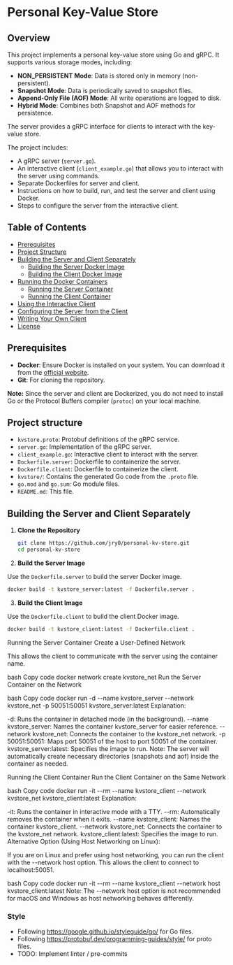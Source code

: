 # Personal Key-Value Store

## Overview

This project implements a personal key-value store using Go and gRPC. It supports various storage modes, including:

- **NON_PERSISTENT Mode**: Data is stored only in memory (non-persistent).
- **Snapshot Mode**: Data is periodically saved to snapshot files.
- **Append-Only File (AOF) Mode**: All write operations are logged to disk.
- **Hybrid Mode**: Combines both Snapshot and AOF methods for persistence.

The server provides a gRPC interface for clients to interact with the key-value store.

The project includes:

- A gRPC server (`server.go`).
- An interactive client (`client_example.go`) that allows you to interact with the server using commands.
- Separate Dockerfiles for server and client.
- Instructions on how to build, run, and test the server and client using Docker.
- Steps to configure the server from the interactive client.

## Table of Contents

- [Prerequisites](#prerequisites)
- [Project Structure](#project-structure)
- [Building the Server and Client Separately](#building-the-server-and-client-separately)
  - [Building the Server Docker Image](#building-the-server-docker-image)
  - [Building the Client Docker Image](#building-the-client-docker-image)
- [Running the Docker Containers](#running-the-docker-containers)
  - [Running the Server Container](#running-the-server-container)
  - [Running the Client Container](#running-the-client-container)
- [Using the Interactive Client](#using-the-interactive-client)
- [Configuring the Server from the Client](#configuring-the-server-from-the-client)
- [Writing Your Own Client](#writing-your-own-client)
- [License](#license)

## Prerequisites

- **Docker**: Ensure Docker is installed on your system. You can download it from the [official website](https://www.docker.com/get-started).
- **Git**: For cloning the repository.

**Note:** Since the server and client are Dockerized, you do not need to install Go or the Protocol Buffers compiler (`protoc`) on your local machine.

## Project structure
- `kvstore.proto`: Protobuf definitions of the gRPC service.
- `server.go`: Implementation of the gRPC server.
- `client_example.go`: Interactive client to interact with the server.
- `Dockerfile.server`: Dockerfile to containerize the server.
- `Dockerfile.client`: Dockerfile to containerize the client.
- `kvstore/`: Contains the generated Go code from the `.proto` file.
- `go.mod` and `go.sum`: Go module files.
- `README.md`: This file.

## Building the Server and Client Separately

1. **Clone the Repository**

   ```bash
   git clone https://github.com/jry0/personal-kv-store.git
   cd personal-kv-store
   ```
2. **Build the Server Image**

Use the `Dockerfile.server` to build the server Docker image.
```bash
docker build -t kvstore_server:latest -f Dockerfile.server .
```
3. **Build the Client Image**

Use the `Dockerfile.client` to build the client Docker image.
```bash
docker build -t kvstore_client:latest -f Dockerfile.client .
```

Running the Server Container
Create a User-Defined Network

This allows the client to communicate with the server using the container name.

bash
Copy code
docker network create kvstore_net
Run the Server Container on the Network

bash
Copy code
docker run -d --name kvstore_server --network kvstore_net -p 50051:50051 kvstore_server:latest
Explanation:

-d: Runs the container in detached mode (in the background).
--name kvstore_server: Names the container kvstore_server for easier reference.
--network kvstore_net: Connects the container to the kvstore_net network.
-p 50051:50051: Maps port 50051 of the host to port 50051 of the container.
kvstore_server:latest: Specifies the image to run.
Note: The server will automatically create necessary directories (snapshots and aof) inside the container as needed.

Running the Client Container
Run the Client Container on the Same Network

bash
Copy code
docker run -it --rm --name kvstore_client --network kvstore_net kvstore_client:latest
Explanation:

-it: Runs the container in interactive mode with a TTY.
--rm: Automatically removes the container when it exits.
--name kvstore_client: Names the container kvstore_client.
--network kvstore_net: Connects the container to the kvstore_net network.
kvstore_client:latest: Specifies the image to run.
Alternative Option (Using Host Networking on Linux):

If you are on Linux and prefer using host networking, you can run the client with the --network host option. This allows the client to connect to localhost:50051.

bash
Copy code
docker run -it --rm --name kvstore_client --network host kvstore_client:latest
Note: The --network host option is not recommended for macOS and Windows as host networking behaves differently.



### Style ##
- Following https://google.github.io/styleguide/go/ for Go files.
- Following https://protobuf.dev/programming-guides/style/ for proto files.
- TODO: Implement linter / pre-commits
